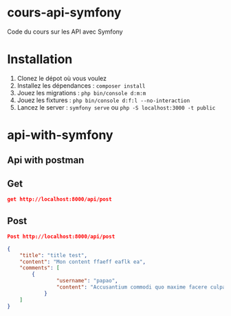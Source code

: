 # cours-api-symfony
Code du cours sur les API avec Symfony

# Installation

1. Clonez le dépot où vous voulez
2. Installez les dépendances : `composer install`
3. Jouez les migrations : `php bin/console d:m:m`
4. Jouez les fixtures : `php bin/console d:f:l --no-interaction`
5. Lancez le server : `symfony serve` ou `php -S localhost:3000 -t public`
# api-with-symfony
Api with postman
-----------------
## Get

```json
get http://localhost:8000/api/post

```

## Post

```json
Post http://localhost:8000/api/post

{
    "title": "title test",
    "content": "Mon content ffaeff eaflk ea",
    "comments": [
        { 
                "username": "papao",
                "content": "Accusantium commodi quo maxime facere culpa. Est dignissimos aspernatur ut necessitatibus ullam aperiam. Qui animi velit quo non inventore ab quis."
            }
    ]
}

```

